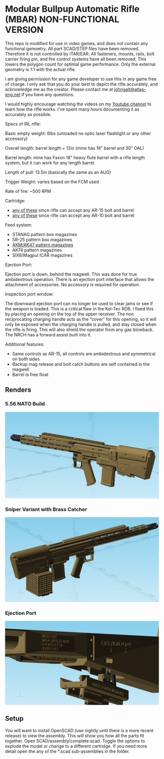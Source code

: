 # Modular Bullpup Automatic Rifle (MBAR) NON-FUNCTIONAL VERSION

This repo is modified for use in video games, and does not contain any functional gemoetry. All part SCAD/STEP files have been removed. Therefore it is not controlled by ITAR/EAR. All fasteners, mounts, rails, bolt carrier firing pin, and fire control systems have all been removed. This lowers the polygon count for optimal game performance. Only the external geometry is 1:1 with the actual rifle.

I am giving permission for any game developer to use this in any game free of charge. I only ask that you do your best to depict the rifle accurately, and acknowledge me as the creator. Please contact me at johngalt@atlas-eng.net if you have any questions.

I would highly encourage watching the videos on my [Youtube channel](https://www.youtube.com/@johngalt4206) to learn how the rifle works. I've spent many hours documenting it as accurately as possible.

Specs of IRL rifle:

Basic empty weight: 6lbs (unloaded no optic laser flashlight or any other accessory)

Overall length: barrel length + 12in (mine has 18” barrel and 30” OAL)

Barrel length: mine has Faxon 18” heavy flute barrel with a rifle length system, but it can work for any length barrel

Length of pull: 13.5in (basically the same as an AUG)

Trigger Weight: varies based on the FCM used

Rate of fire: ~500 RPM

Cartridge:
* [any of these](https://en.wikipedia.org/wiki/List_of_AR_platform_cartridges#AR-15_cartridges) since rifle can accept any AR-15 bolt and barrel
* [any of these](https://en.wikipedia.org/wiki/List_of_AR_platform_cartridges#AR-10_cartridges) since rifle can accept any AR-10 bolt and barrel

Feed system:
* STANAG pattern box magazines
* SR-25 pattern box magazines
* [AKM/AK47 pattern magazines](https://www.youtube.com/watch?v=b_HmSsgaH1Y)
* AK74 pattern magazines
* SIX8/Magpul ICAR magazines

Ejection Port:

Ejection port is down, behind the magwell. This was done for true ambidextrous operation. There is an ejection port interface that allows the attachment of accessories. No accessory is required for operation.

Inspection port window:

The downward ejection port can no longer be used to clear jams or see if the weapon is loaded. This is a critical flaw in the Kel-Tec RDB. I fixed this by placing an opening on the top of the upper receiver. The non reciprocating charging handle acts as the “cover” for this opening, so it will only be exposed when the charging handle is pulled, and stay closed when the rifle is firing. This will also shield the operator from any gas blowback. The NRCH has a forward assist built into it.

Additional features:
* Same controls as AR-15, all controls are ambidextrous and symmetrical on both sides
* Backup mag release and bolt catch buttons are self contained in the magwell
* Barrel is free float
## Renders

### 5.56 NATO Build

![Perspective](RENDERS/perspective.png)

### Sniper Variant with Brass Catcher

![Brass Catcher](RENDERS/brass_catcher_attached.png)

### Ejection Port

![Ejection Port](RENDERS/ejection_port_accessory1.png)

## Setup

You will want to install OpenSCAD (use nightly until there is a more recent release) to view the assembly.
This will show you how all the parts fit together. Open SCAD/assembly/complete.scad. Toggle the options to explode the model or change to a different cartridge.
If you need more detail open the any of the *.scad sub-assemblies in the folder.
